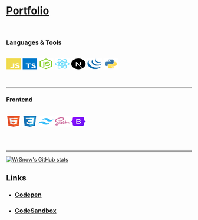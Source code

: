 
# [Portfolio](https://wrsnow-portfolio-v1.netlify.app/)

<div style="display: inline_block;"><br>
    <h3>Languages & Tools</h3>
  <br>
  <img align="center" alt="Javascript" height="30" width="40" src="https://raw.githubusercontent.com/devicons/devicon/master/icons/javascript/javascript-plain.svg">
  <img align="center" alt="Typescript" height="30" width="40" src="https://raw.githubusercontent.com/devicons/devicon/master/icons/typescript/typescript-plain.svg">
  <img align="center" alt="NodeJS" height="30" width="40" src="https://github.com/devicons/devicon/blob/master/icons/nodejs/nodejs-original.svg">
  <img align="center" alt="ReactJS" height="30" width="40" src="https://raw.githubusercontent.com/devicons/devicon/master/icons/react/react-original.svg">
  <img align="center" alt="NextJS" height="30" width="40" src="https://github.com/wrsnow/wrsnow/blob/main/dist/next-white-border.svg">
  <img align="center" alt="Jquery" height="30" width="40" src="https://github.com/devicons/devicon/blob/master/icons/jquery/jquery-original.svg">
<!--   <img align="center" alt="Java" height="30" width="40" src="https://github.com/devicons/devicon/blob/master/icons/java/java-original.svg"> -->
  <img align="center" alt="Python" height="30" width="40" src="https://github.com/devicons/devicon/blob/master/icons/python/python-original.svg">
  <br>
  <br>
  <br>
  <hr>
  <h3>Frontend</h3>
  <br>
  <img align="center" alt="HTML" height="30" width="40" src="https://raw.githubusercontent.com/devicons/devicon/master/icons/html5/html5-original.svg">
  <img align="center" alt="CSS" height="30" width="40" src="https://raw.githubusercontent.com/devicons/devicon/master/icons/css3/css3-original.svg">
  <img align="center" alt="Tailwind CSS" height="30" width="40" src="https://github.com/devicons/devicon/blob/master/icons/tailwindcss/tailwindcss-plain.svg">
  <img align="center" alt="SASS" height="30" width="40" src="https://github.com/devicons/devicon/blob/master/icons/sass/sass-original.svg">
  <img align="center" alt="Bootstrap 5" height="30" width="40" src="https://github.com/devicons/devicon/blob/master/icons/bootstrap/bootstrap-original.svg">
</div>
<br>
<br>
<br>

---

[![WrSnow's GitHub stats](https://github-readme-stats.vercel.app/api/top-langs/?username=wrsnow&layout=compact)](https://github.com/anuraghazra/github-readme-stats)

## Links

- ### [Codepen](https://codepen.io/wrsnow/)
- ### [CodeSandbox](https://codesandbox.io/u/wrsnow)
